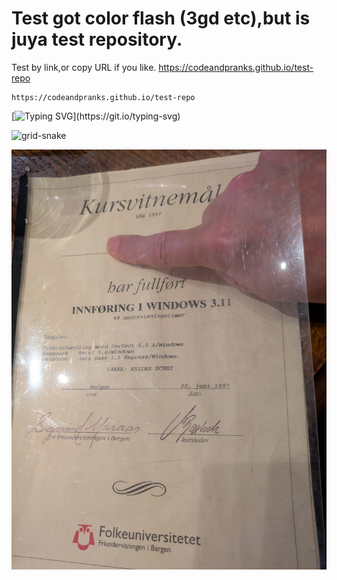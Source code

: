 # Test got color flash (3gd etc),but is juya test repository.
Test by link,or copy URL if you like.
https://codeandpranks.github.io/test-repo 
```
https://codeandpranks.github.io/test-repo
```

[![Typing SVG](https://readme-typing-svg.demolab.com?font=Fira+Code&duration=3000&pause=200&color=F7697A&background=A1A1A100&width=435&lines=Welcome+to+code+and+pranks%2C+;a+live+test+page+for++code+fun.)](https://git.io/typing-svg)


![grid-snake](https://user-images.githubusercontent.com/94220731/198875879-db8010bf-01c8-4f34-98c7-3dd8a0a6e734.svg)

![Test Image 1](https://github.com/CodeAndPranks/Zoom/blob/main/PXL_20250203_231900952.jpg)
